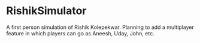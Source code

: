 # RishikSimulator
A first person simulation of Rishik Kolepekwar. Planning to add a multiplayer feature in which players can go as Aneesh, Uday, John, etc.
